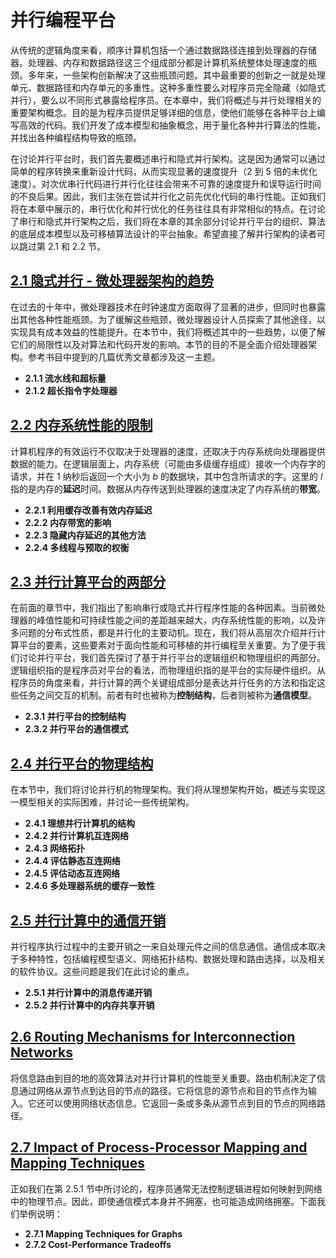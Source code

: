 # 并行编程平台

从传统的逻辑角度来看，顺序计算机包括一个通过数据路径连接到处理器的存储器。处理器、内存和数据路径这三个组成部分都是计算机系统整体处理速度的瓶颈。多年来，一些架构创新解决了这些瓶颈问题。其中最重要的创新之一就是处理单元、数据路径和内存单元的多重性。这种多重性要么对程序员完全隐藏（如隐式并行），要么以不同形式暴露给程序员。在本章中，我们将概述与并行处理相关的重要架构概念。目的是为程序员提供足够详细的信息，使他们能够在各种平台上编写高效的代码。我们开发了成本模型和抽象概念，用于量化各种并行算法的性能，并找出各种编程结构导致的瓶颈。

在讨论并行平台时，我们首先要概述串行和隐式并行架构。这是因为通常可以通过简单的程序转换来重新设计代码，从而实现显著的速度提升（2 到 5 倍的未优化速度）。对次优串行代码进行并行化往往会带来不可靠的速度提升和误导运行时间的不良后果。因此，我们主张在尝试并行化之前先优化代码的串行性能。正如我们将在本章中展示的，串行优化和并行优化的任务往往具有非常相似的特点。在讨论了串行和隐式并行架构之后，我们将在本章的其余部分讨论并行平台的组织、算法的底层成本模型以及可移植算法设计的平台抽象。希望直接了解并行架构的读者可以跳过第 2.1 和 2.2 节。

## [2.1 隐式并行 - 微处理器架构的趋势](./2.1%20Implicit%20Parallelism%20Trends%20in%20Microprocessor%20Architectures.md)

在过去的十年中，微处理器技术在时钟速度方面取得了显著的进步，但同时也暴露出其他各种性能瓶颈。为了缓解这些瓶颈，微处理器设计人员探索了其他途径，以实现具有成本效益的性能提升。在本节中，我们将概述其中的一些趋势，以便了解它们的局限性以及对算法和代码开发的影响。本节的目的不是全面介绍处理器架构。参考书目中提到的几篇优秀文章都涉及这一主题。

- **2.1.1 流水线和超标量**
- **2.1.2 超长指令字处理器**

## [2.2 内存系统性能的限制](./2.2%20Limitations%20of%20Memory%20System%20Performance.md)

计算机程序的有效运行不仅取决于处理器的速度，还取决于内存系统向处理器提供数据的能力。在逻辑层面上，内存系统（可能由多级缓存组成）接收一个内存字的请求，并在 $1$ 纳秒后返回一个大小为 *b* 的数据块，其中包含所请求的字。这里的 $l$ 指的是内存的**延迟**时间。数据从内存传送到处理器的速度决定了内存系统的**带宽**。

- **2.2.1 利用缓存改善有效内存延迟**
- **2.2.2 内存带宽的影响**
- **2.2.3 隐藏内存延迟的其他方法**
- **2.2.4 多线程与预取的权衡**

## [2.3 并行计算平台的两部分](./2.3%20Dichotomy%20of%20Parallel%20Computing%20Platforms.md)

在前面的章节中，我们指出了影响串行或隐式并行程序性能的各种因素。当前微处理器的峰值性能和可持续性能之间的差距越来越大，内存系统性能的影响，以及许多问题的分布式性质，都是并行化的主要动机。现在，我们将从高层次介绍并行计算平台的要素，这些要素对于面向性能和可移植的并行编程至关重要。为了便于我们讨论并行平台，我们首先探讨了基于并行平台的逻辑组织和物理组织的两部分。逻辑组织指的是程序员对平台的看法，而物理组织指的是平台的实际硬件组织。从程序员的角度来看，并行计算的两个关键组成部分是表达并行任务的方法和指定这些任务之间交互的机制。前者有时也被称为**控制结构**，后者则被称为**通信模型**。

- **2.3.1 并行平台的控制结构**
- **2.3.2 并行平台的通信模式**

## [2.4 并行平台的物理结构](./2.4%20Physical%20Organization%20of%20Parallel%20Platforms.md)

在本节中，我们将讨论并行机的物理架构。我们将从理想架构开始，概述与实现这一模型相关的实际困难，并讨论一些传统架构。

- **2.4.1 理想并行计算机的结构**
- **2.4.2 并行计算机互连网络**
- **2.4.3 网络拓扑**
- **2.4.4 评估静态互连网络**
- **2.4.5 评估动态互连网络**
- **2.4.6 多处理器系统的缓存一致性**

## [2.5 并行计算中的通信开销](./2.5%20Communication%20Costs%20in%20Parallel%20Machines.md)

并行程序执行过程中的主要开销之一来自处理元件之间的信息通信。通信成本取决于多种特性，包括编程模型语义、网络拓扑结构、数据处理和路由选择，以及相关的软件协议。这些问题是我们在此讨论的重点。

- **2.5.1 并行计算中的消息传递开销**
- **2.5.2 并行计算中的内存共享开销**

## [2.6 Routing Mechanisms for Interconnection Networks](./2.6%20Routing%20Mechanisms%20for%20Interconnection%20Networks.md)

将信息路由到目的地的高效算法对并行计算机的性能至关重要。路由机制决定了信息通过网络从源节点到达目的节点的路径。它将信息的源节点和目的节点作为输入。它还可以使用网络状态信息。它返回一条或多条从源节点到目的节点的网络路径。

## [2.7 Impact of Process-Processor Mapping and Mapping Techniques](./2.7%20Impact%20of%20Process-Processor%20Mapping%20and%20Mapping%20Techniques.md)
正如我们在第 2.5.1 节中所讨论的，程序员通常无法控制逻辑进程如何映射到网络中的物理节点。因此，即使通信模式本身并不拥塞，也可能造成网络拥塞。下面我们举例说明：

- **2.7.1 Mapping Techniques for Graphs**
- **2.7.2 Cost-Performance Tradeoffs**
